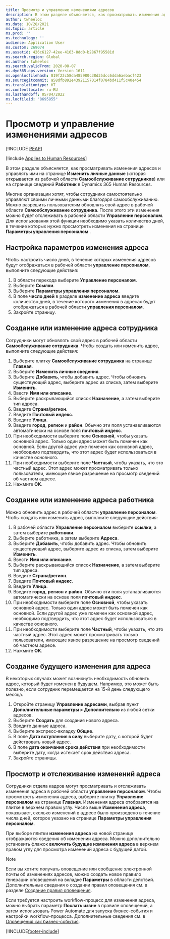 ```yaml
---
title: Просмотр и управление изменениями адресов
description: В этом разделе объясняется, как просматривать изменения адресов и управлять ими в Dynamics 365 Human Resources.
author: twheeloc
ms.date: 10/28/2021
ms.topic: article
ms.prod: ''
ms.technology: ''
audience: Application User
ms.custom: 269074
ms.assetid: 426c6127-42ee-4163-8dd0-b2867f95581d
ms.search.region: Global
ms.author: twheeloc
ms.search.validFrom: 2020-08-07
ms.dyn365.ops.version: Version 1611
ms.openlocfilehash: 819f22c58da485980c38d35dcc6dda6aebacf423
ms.sourcegitcommit: a58dfb892e43921157014f0784bd411f5c40e454
ms.translationtype: HT
ms.contentlocale: ru-RU
ms.lasthandoff: 05/04/2022
ms.locfileid: "8695855"
---
```

# <a name="view-and-manage-address-changes"></a>Просмотр и управление изменениями адресов


[!INCLUDE [PEAP](../includes/peap-1.md)]

[!include [Applies to Human Resources](../includes/applies-to-hr.md)]

В этом разделе объясняется, как просматривать изменения адресов и управлять ими на странице **Изменить личные данные** (которая открывается из рабочей области **Самообслуживание сотрудников**) или на странице сведений **Работник** в Dynamics 365 Human Resources.

Многие организации хотят, чтобы сотрудники самостоятельно управляют своими личными данными благодаря самообслуживанию. Можно разрешить пользователям обновлять свой адрес в рабочей области **Самообслуживание сотрудника**. После этого эти изменения можно будет отслеживать в рабочей области **Управление персоналом**. Для использования этой функции необходимо указать количество дней, в течение которых нужно просмотреть изменения на странице **Параметры управления персоналом** .

## <a name="configure-address-change-parameters"></a>Настройка параметров изменения адреса

Чтобы настроить число дней, в течение которых изменения адресов будут отображаться в рабочей области **управление персоналом**, выполните следующие действия:

1. В области перехода выберите **Управление персоналом**.
2. Выберите **Ссылки**.
3. Выберите **Параметры управления персоналом**.
4. В поле **число дней** в разделе **изменение адреса** введите количество дней, в течение которого изменения в адресах будут отображаться в рабочей области **управления персоналом**.
5. Закройте страницу.

## <a name="create-or-change-an-employee-address"></a>Создание или изменение адреса сотрудника

Сотрудники могут обновлять свой адрес в рабочей области **Самообслуживание сотрудника**. Чтобы создать или изменить адрес, выполните следующие действия:

1. Выберите плитку **Самообслуживание сотрудника** на странице **Главная**.
2. Выберите **Изменить личные сведения**.
3. Выберите **Добавить**, чтобы добавить адрес. Чтобы обновить существующий адрес, выберите адрес из списка, затем выберите **Изменить**.
4. Ввести **Имя или описание**.
5. Выберите раскрывающийся список **Назначение**, а затем выберите тип адреса.
6. Введите **Страна/регион**.
7. Введите **Почтовый индекс**.
8. Введите **Улица**.
9. Введите **город**, **регион** и **район**. Обычно эти поля устанавливаются автоматически на основе поля **почтовый индекс**.
10. При необходимости выберите поле **Основной**, чтобы указать основной адрес. Только один адрес может быть помечен как основной. Если другой адрес уже помечен как основной адрес, необходимо подтвердить, что этот адрес будет использоваться в качестве основного.
11. При необходимости выберите поле **Частный**, чтобы указать, что это частный адрес. Этот адрес может просматривать только пользователи, имеющие явное разрешение на просмотр сведений об частном адресе.
12. Нажмите **ОК**.

## <a name="create-or-change-a-worker-address"></a>Создание или изменение адреса работника

Можно обновить адрес в рабочей области **управление персоналом**. Чтобы создать или изменить адрес, выполните следующие действия:

1. В рабочей области **Управление персоналом** выберите **ссылки**, а затем выберите **работники**.
2. Выберите работника, а затем выберите **Адреса**.
3. Выберите **Добавить**, чтобы добавить адрес. Чтобы обновить существующий адрес, выберите адрес из списка, затем выберите **Изменить**.
4. Ввести **Имя или описание**.
5. Выберите раскрывающийся список **Назначение**, а затем выберите тип адреса.
6. Введите **Страна/регион**.
7. Введите **Почтовый индекс**.
8. Введите **Улица**.
9. Введите **город**, **регион** и **район**. Обычно эти поля устанавливаются автоматически на основе поля **почтовый индекс**.
10. При необходимости выберите поле **Основной**, чтобы указать основной адрес. Только один адрес может быть помечен как основной. Если другой адрес уже помечен как основной адрес, необходимо подтвердить, что этот адрес будет использоваться в качестве основного.
11. При необходимости выберите поле **Частный**, чтобы указать, что это частный адрес. Этот адрес может просматривать только пользователи, имеющие явное разрешение на просмотр сведений об частном адресе.
12. Нажмите **ОК**.
 
## <a name="create-a-future-change-for-an-address"></a>Создание будущего изменения для адреса

В некоторых случаях может возникнуть необходимость обновить адрес, который будет изменен в будущем. Например, это может быть полезно, если сотрудник перемещается на 15-й день следующего месяца.

1. Откройте страницу **Управление адресами**, выбрав пункт **Дополнительные параметры > Дополнительно** из любой сетки адресов.
2. Выберите **Создать** для создания нового адреса.
3. Введите данные адреса.
4. Выберите экспресс-вкладку **Общие**.
5. В поле **Дата вступления в силу** выберите дату, с которой будет действовать новый адрес.
6. В поле **дата окончания срока действия** при необходимости выберите дату, когда истекает срок действия адреса.
7. Закройте страницы.

## <a name="view-and-monitor-address-changes"></a>Просмотр и отслеживание изменений адреса

Сотрудники отдела кадров могут просматривать и отслеживать изменения адреса в рабочей области **управление персоналом**. Чтобы просмотреть изменения адреса, выберите плитку **Управление персоналом** на странице **Главная**. Изменения адреса отобразятся на плитке в верхнем правом углу. Число выше **Изменения адреса**, показывает, сколько изменений в адресе было произведено в течение числа дней, которое указано на странице **Параметры управления персоналом**. 

При выборе плитки **изменения адреса** на новой странице отображаются сведения об изменении адреса. Можно дополнительно установить флажок **включить будущие изменения адреса** в верхнем правом углу для просмотра изменений адреса с будущей датой.

> [!NOTE]
> Если вы хотите получать оповещение или сообщение электронной почты об изменениях адресов, можно создать новое правило генерации оповещений на вкладке **Параметры** в области действий. Дополнительные сведения о создании правил оповещения см. в разделе [Создание правил оповещения](../fin-ops-core/fin-ops/get-started/create-alerts.md).
>
> Если требуется настроить workflow-процесс для изменения адреса, можно выбрать параметр **Послать извне** в правиле оповещений, а затем использовать Power Automate для запуска бизнес-события и настройки workflow-процесса. Дополнительные сведения см. в [Оповещения как бизнес-события](../fin-ops-core/fin-ops/get-started/create-alerts.md#alerts-as-business-events).


[!INCLUDE[footer-include](../includes/footer-banner.md)]

